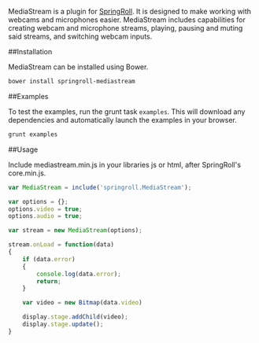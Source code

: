 MediaStream is a plugin for [SpringRoll](http://github.com/SpringRoll/SpringRoll). It is designed to make working with webcams and microphones easier. MediaStream includes capabilities for creating webcam and microphone streams, playing, pausing and muting said streams, and switching webcam inputs.

##Installation

MediaStream can be installed using Bower.

```bash
bower install springroll-mediastream
```

##Examples

To test the examples, run the grunt task `examples`. This will download any dependencies and automatically launch the examples in your browser.

```bash
grunt examples
```

##Usage

Include mediastream.min.js in your libraries js or html, after SpringRoll's core.min.js.

```javascript
var MediaStream = include('springroll.MediaStream');

var options = {};
options.video = true;
options.audio = true;

var stream = new MediaStream(options);

stream.onLoad = function(data) 
{
	if (data.error) 
	{
		console.log(data.error);
		return;
	}

	var video = new Bitmap(data.video)

	display.stage.addChild(video);
	display.stage.update();
}

```
